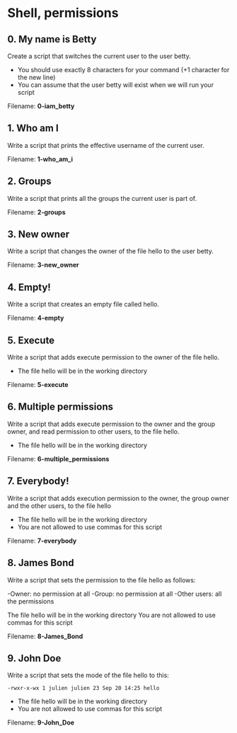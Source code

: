 Shell, permissions
==================
## 0. My name is Betty
Create a script that switches the current user to the user betty.

- You should use exactly 8 characters for your command (+1 character for the new line)
- You can assume that the user betty will exist when we will run your script

Filename: **0-iam_betty**

## 1. Who am I
Write a script that prints the effective username of the current user.

Filename: **1-who_am_i**

## 2. Groups
Write a script that prints all the groups the current user is part of.

Filename: **2-groups**

## 3. New owner
Write a script that changes the owner of the file hello to the user betty.

Filename: **3-new_owner**

## 4. Empty!
Write a script that creates an empty file called hello.

Filename: **4-empty**

## 5. Execute
Write a script that adds execute permission to the owner of the file hello.

- The file hello will be in the working directory

Filename: **5-execute**

## 6. Multiple permissions
Write a script that adds execute permission to the owner and the group owner, and read permission to other users, to the file hello.

- The file hello will be in the working directory

Filename: **6-multiple_permissions**

## 7. Everybody!
Write a script that adds execution permission to the owner, the group owner and the other users, to the file hello

- The file hello will be in the working directory
- You are not allowed to use commas for this script

Filename: **7-everybody**

## 8. James Bond
Write a script that sets the permission to the file hello as follows:

-Owner: no permission at all
-Group: no permission at all
-Other users: all the permissions

The file hello will be in the working directory You are not allowed to use commas for this script

Filename: **8-James_Bond**

## 9. John Doe
Write a script that sets the mode of the file hello to this:

`-rwxr-x-wx 1 julien julien 23 Sep 20 14:25 hello`

- The file hello will be in the working directory
- You are not allowed to use commas for this script

Filename: **9-John_Doe**
